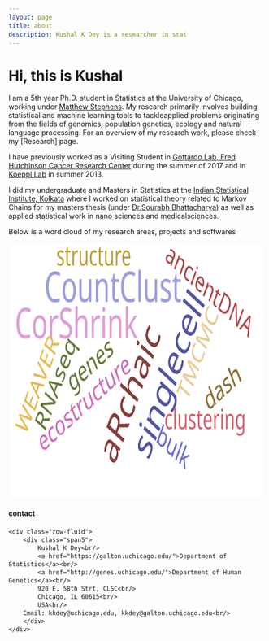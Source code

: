 ```yaml
---
layout: page
title: about
description: Kushal K Dey is a researcher in stat
---
```


# Hi, this is Kushal

I am a 5th year Ph.D. student in Statistics at the University of Chicago, working under [Matthew Stephens](http://stephenslab.uchicago.edu/). My research primarily involves building statistical and machine learning tools to tackleapplied problems originating from the fields of genomics, population genetics, ecology and natural language processing. For an overview of my research work, please check my [Research] page. 

I have previously worked as a Visiting Student in [Gottardo Lab, Fred Hutchinson Cancer Research Center](https://www.fredhutch.org/en/labs/profiles/gottardo-raphael.html) during the summer of 2017 and in [Koeppl Lab](http://www.bcs.tu-darmstadt.de/biocomm/people_1/professor/heinzkoeppl.en.jsp) in summer 2013.

I did my undergraduate and Masters in Statistics at the [Indian Statistical Institute, Kolkata](http://www.isical.ac.in/) where I worked on statistical theory related to Markov Chains for my masters thesis  (under [Dr.Sourabh Bhattacharya](http://www.isical.ac.in/~biru/sb.html))  as well as applied statistical work in nano sciences and medicalsciences. 

<p></p>

Below is a word cloud of my research areas, projects and softwares

<p></p>

<td class="left">
    <img id="frontphoto" src="wordcloud.svg" width="500" height="500" alt="" />
</td>


<div class="container">
<h4><a name="contact"></a>contact</h4>

    <div class="row-fluid">
        <div class="span5">
            Kushal K Dey<br/>
            <a href="https://galton.uchicago.edu/">Department of Statistics</a><br/>
            <a href="http://genes.uchicago.edu/">Department of Human Genetics</a><br/>
            920 E. 58th Strt, CLSC<br/>
            Chicago, IL 60615<br/>
            USA<br/>
	    Email: kkdey@uchicago.edu, kkdey@galton.uchicago.edu<br/>
        </div>
    </div>
</div>

